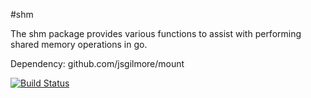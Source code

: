 #shm

The shm package provides various functions to assist with performing shared memory operations in go.

Dependency:
github.com/jsgilmore/mount

[![Build Status](https://drone.io/github.com/jsgilmore/mount/status.png)](https://drone.io/github.com/jsgilmore/mount/latest)
